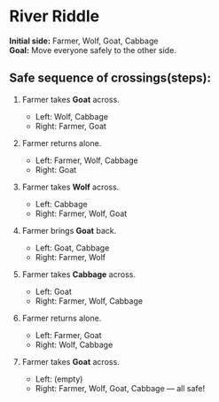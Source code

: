 # River Riddle

**Initial side:** Farmer, Wolf, Goat, Cabbage  
**Goal:** Move everyone safely to the other side.

## Safe sequence of crossings(steps):

1. Farmer takes **Goat** across.  
   - Left: Wolf, Cabbage  
   - Right: Farmer, Goat

2. Farmer returns alone.  
   - Left: Farmer, Wolf, Cabbage  
   - Right: Goat

3. Farmer takes **Wolf** across.  
   - Left: Cabbage  
   - Right: Farmer, Wolf, Goat

4. Farmer brings **Goat** back.  
   - Left: Goat, Cabbage  
   - Right: Farmer, Wolf

5. Farmer takes **Cabbage** across.  
   - Left: Goat  
   - Right: Farmer, Wolf, Cabbage

6. Farmer returns alone.  
   - Left: Farmer, Goat  
   - Right: Wolf, Cabbage

7. Farmer takes **Goat** across.  
   - Left: (empty)  
   - Right: Farmer, Wolf, Goat, Cabbage — all safe!
